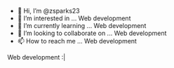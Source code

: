 - 👋 Hi, I’m @zsparks23
- 👀 I’m interested in ... Web development
- 🌱 I’m currently learning ... Web development
- 💞️ I’m looking to collaborate on ... Web development
- 📫 How to reach me ... Web development

Web development :|

<!---
zsparks23/zsparks23 is a ✨ special ✨ repository because its `README.md` (this file) appears on your GitHub profile.
You can click the Preview link to take a look at your changes.
--->

